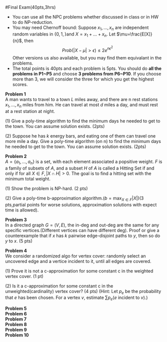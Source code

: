 #Final Exam(40pts,3hrs)
- You can use all the NPC problems whether discussed in class or in HW to do NP-reduction.
- You may need Chernoff bound: Suppose $x_1,\dots,x_n$ are independent random variables in $\{0,1,\}$and $X=x_1+\dots+x_n$.
  Let $\mu=\frac{E[X]}{n}$, then $$Prob(|X-\mu|>\epsilon)\leq 2e^{n\epsilon^2}$$ Other versions us also available, but you may find them
  equivalant in the problems.
- The total points is 40pts and each problem is 5pts. You should do **all the problems in P1~P5** and choose **3 problems from
  P6~P10**. If you choose more than 3, we will consider the three for which you get the highest scores.

**Problem 1**  
A man wants to travel to a town $L$ miles away, and there are n rest stations $x_1,\dots,x_n$ miles from him. He can travel 
at most $d$ miles a day, and must rest at a rest station at night.

(1) Give a poly-time algorithm to find the minimum days he needed to get to the town. You can assume solution exists. (2pts)

(2) Suppose he has $k$ energy bars, and eating one of them can travel one more mile a day. Give a poly-time algorithm (on n) to find the minimum days he needed to get to the town. You can assume solution exists. (2pts)

**Problem 2**  
$A=\{a_1,\dots,a_n\}$ is a set, with each element associated a popsitive weight. $F$ is a family of subsets of $A$, and a subset $H$ of $A$
is called a Hitting Set if and only if for all $X\in F,|X \cap H|>0$. The goal is to find a hitting set with the minimum total weight.

(1) Show the problem is NP-hard. (2 pts)

(2) Give a poly-time b-approximation algorithm.($b=\max_{X \in F}|X|$)(3 pts,partial points for worse solutions, approximation solutions with expect time is allowed).

**Problem 3**  
In a directed graph $G=(V,E)$, the in-deg and out-deg are the same for any specific vertices.(Different vertices can have different deg). Proof or give a counterexample that if $x$ has $k$ pairwise edge-disjoint paths to $y$, then so do $y$ to $x$. (5 pts)

**Problem 4**  
We consider a randomized algo for vertex cover: randomly select an uncovered edge and a vertice incident to it, until all edges are covered.

(1) Prove it is not a c-approximation for some constant c in the weighted vertex cover. (1 pt)

(2) Is it a c-approximation for some constant c in the unweighted(cardinality) vertex cover? (4 pts)
    (Hint: Let $p_e$ be the probability that $e$ has been chosen. For a vertex $v$, estimate $\sum p_e$($e$ incident to $v$).)
    
**Problem 5**  
**Problem 6**  
**Problem 7**  
**Problem 8**  
**Problem 9**  
**Problem 10**  
